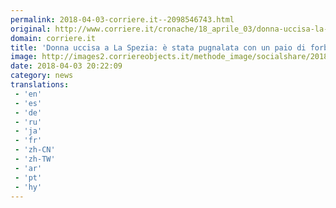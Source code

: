 ```yaml
---
permalink: 2018-04-03-corriere.it--2098546743.html
original: http://www.corriere.it/cronache/18_aprile_03/donna-uccisa-la-spezia-stata-pugnalata-un-paio-forbici-d5d8b936-3772-11e8-b6e2-a808a444e7a2.shtml
domain: corriere.it
title: 'Donna uccisa a La Spezia: è stata pugnalata con un paio di forbici'
image: http://images2.corriereobjects.it/methode_image/socialshare/2018/04/03/4f8cb4f8-3773-11e8-b6e2-a808a444e7a2.jpg
date: 2018-04-03 20:22:09
category: news
translations: 
 - 'en'
 - 'es'
 - 'de'
 - 'ru'
 - 'ja'
 - 'fr'
 - 'zh-CN'
 - 'zh-TW'
 - 'ar'
 - 'pt'
 - 'hy'
---
```


